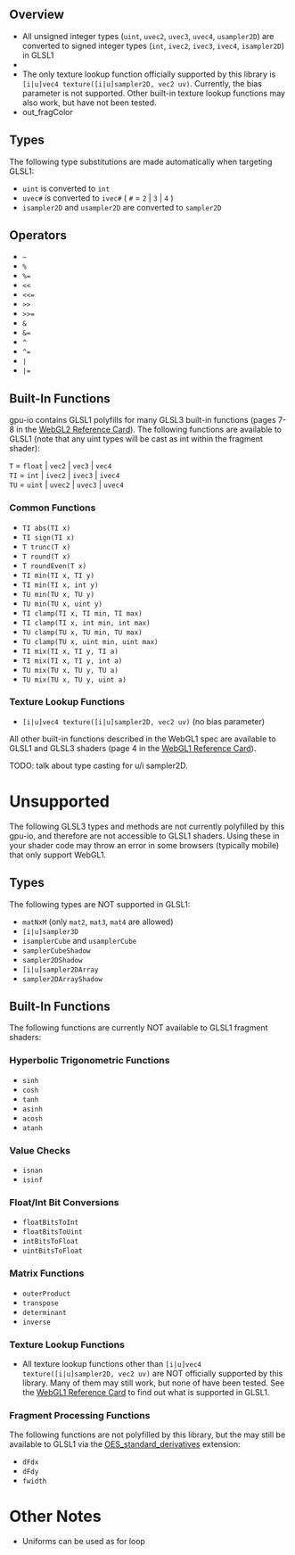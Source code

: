 
## Overview

- All unsigned integer types (`uint`, `uvec2`, `uvec3`, `uvec4`, `usampler2D`) are converted to signed integer types (`int`, `ivec2`, `ivec3`, `ivec4`, `isampler2D`) in GLSL1
- 
- The only texture lookup function officially supported by this library is `[i|u]vec4 texture([i|u]sampler2D, vec2 uv)`.  Currently, the bias parameter is not supported.  Other built-in texture lookup functions may also work, but have not been tested.
- out_fragColor


## Types

The following type substitutions are made automatically when targeting GLSL1:

- `uint` is converted to `int`
- `uvec#` is converted to `ivec#` ( `#` = `2` | `3` | `4` )
- `isampler2D` and `usampler2D` are converted to `sampler2D`


## Operators

- `~`
- `%`
- `%=`
- `<<`
- `<<=`
- `>>`
- `>>=`
- `&`
- `&=`
- `^`
- `^=`
- `|`
- `|=`


## Built-In Functions

gpu-io contains GLSL1 polyfills for many GLSL3 built-in functions (pages 7-8 in the [WebGL2 Reference Card](chrome-extension://efaidnbmnnnibpcajpcglclefindmkaj/https://www.khronos.org/files/webgl20-reference-guide.pdf)).  The following functions are available to GLSL1 (note that any uint types will be cast as int within the fragment shader):

`T` = `float` | `vec2` | `vec3` | `vec4`  
`TI` = `int` | `ivec2` | `ivec3` | `ivec4`  
`TU` = `uint` | `uvec2` | `uvec3` | `uvec4`  

### Common Functions

- `TI abs(TI x)`
- `TI sign(TI x)`
- `T trunc(T x)`
- `T round(T x)`
- `T roundEven(T x)`
- `TI min(TI x, TI y)`
- `TI min(TI x, int y)`
- `TU min(TU x, TU y)`
- `TU min(TU x, uint y)`
- `TI clamp(TI x, TI min, TI max)`
- `TI clamp(TI x, int min, int max)`
- `TU clamp(TU x, TU min, TU max)`
- `TU clamp(TU x, uint min, uint max)`
- `TI mix(TI x, TI y, TI a)`
- `TI mix(TI x, TI y, int a)`
- `TU mix(TU x, TU y, TU a)`
- `TU mix(TU x, TU y, uint a)`

### Texture Lookup Functions

- `[i|u]vec4 texture([i|u]sampler2D, vec2 uv)` (no bias parameter)

All other built-in functions described in the WebGL1 spec are available to GLSL1 and GLSL3 shaders (page 4 in the [WebGL1 Reference Card](chrome-extension://efaidnbmnnnibpcajpcglclefindmkaj/https://www.khronos.org/files/webgl/webgl-reference-card-1_0.pdf)).

TODO: talk about type casting for u/i sampler2D.


# Unsupported

The following GLSL3 types and methods are not currently polyfilled by this gpu-io, and therefore are not accessible to GLSL1 shaders.  Using these in your shader code may throw an error in some browsers (typically mobile) that only support WebGL1.


## Types

The following types are NOT supported in GLSL1:

- `matNxM` (only `mat2`, `mat3`, `mat4` are allowed)
- `[i|u]sampler3D`
- `isamplerCube` and `usamplerCube`
- `samplerCubeShadow`
- `sampler2DShadow`
- `[i|u]sampler2DArray`
- `sampler2DArrayShadow`

## Built-In Functions

The following functions are currently NOT available to GLSL1 fragment shaders:

### Hyperbolic Trigonometric Functions

- `sinh`
- `cosh`
- `tanh`
- `asinh`
- `acosh`
- `atanh`

### Value Checks

- `isnan`
- `isinf`

### Float/Int Bit Conversions

- `floatBitsToInt`
- `floatBitsToUint`
- `intBitsToFloat`
- `uintBitsToFloat`

### Matrix Functions

- `outerProduct`
- `transpose`
- `determinant`
- `inverse`

### Texture Lookup Functions

- All texture lookup functions other than `[i|u]vec4 texture([i|u]sampler2D, vec2 uv)` are NOT officially supported by this library.  Many of them may still work, but none of have been tested.  See the [WebGL1 Reference Card](chrome-extension://efaidnbmnnnibpcajpcglclefindmkaj/https://www.khronos.org/files/webgl/webgl-reference-card-1_0.pdf) to find out what is supported in GLSL1.


### Fragment Processing Functions

The following functions are not polyfilled by this library, but the may still be available to GLSL1 via the [OES_standard_derivatives](https://developer.mozilla.org/en-US/docs/Web/API/OES_standard_derivatives) extension:

- `dFdx`
- `dFdy`
- `fwidth`


# Other Notes

- Uniforms can be used as for loop 